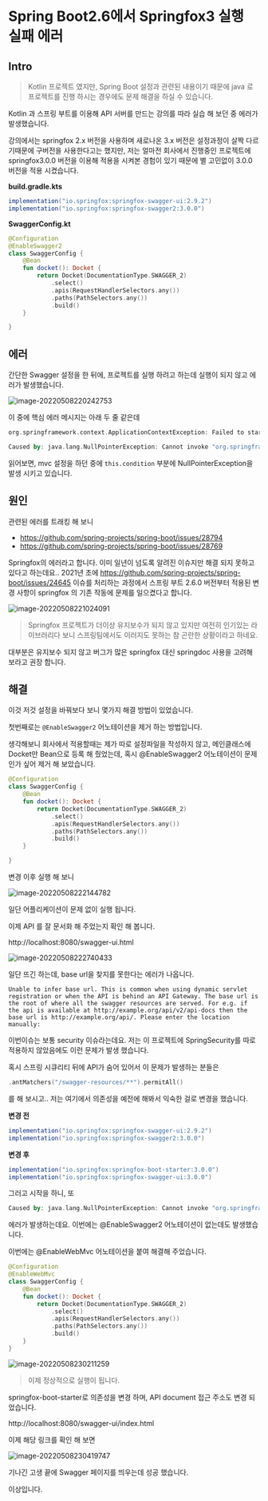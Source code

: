 # Spring Boot2.6에서 Springfox3 실행 실패 에러

## Intro

> Kotlin 프로젝트 였지만, Spring Boot 설정과 관련된 내용이기 때문에 java 로 프로젝트를 진행 하시는 경우에도 문제 해결을 하실 수 있습니다.

Kotlin 과 스프링 부트를 이용해 API 서버를 만드는 강의를 따라 실습 해 보던 중 에러가 발생했습니다.

강의에서는 springfox 2.x 버전을 사용하며 새로나온 3.x 버전은 설정과정이 살짝 다르기때문에 구버전을 사용한다고는 했지만, 저는 얼마전 회사에서 진행중인 프로젝트에 springfox3.0.0 버전을 이용해 적용을 시켜본 경험이 있기 때문에  별 고민없이 3.0.0 버전을 적용 시켰습니다.

**build.gradle.kts**

```groovy
implementation("io.springfox:springfox-swagger-ui:2.9.2")
implementation("io.springfox:springfox-swagger2:3.0.0")
```

**SwaggerConfig.kt**

```kotlin
@Configuration
@EnableSwagger2
class SwaggerConfig {
    @Bean
    fun docket(): Docket {
        return Docket(DocumentationType.SWAGGER_2)
            .select()
            .apis(RequestHandlerSelectors.any())
            .paths(PathSelectors.any())
            .build()
    }

}
```

## 에러

간단한 Swagger 설정을 한 뒤에, 프로젝트를 실행 하려고 하는데 실행이 되지 않고 에러가 발생했습니다. 

![image-20220508220242753](https://raw.githubusercontent.com/Shane-Park/mdblog/main/devlife/todayError/20220508.assets/image-20220508220242753.png)

이 중에 핵심 에러 메시지는 아래 두 줄 같은데

```kotlin
org.springframework.context.ApplicationContextException: Failed to start bean 'documentationPluginsBootstrapper'; nested exception is java.lang.NullPointerException: Cannot invoke "org.springframework.web.servlet.mvc.condition.PatternsRequestCondition.getPatterns()" because "this.condition" is null

```

```kotlin
Caused by: java.lang.NullPointerException: Cannot invoke "org.springframework.web.servlet.mvc.condition.PatternsRequestCondition.getPatterns()" because "this.condition" is null

```

읽어보면, mvc 설정을 하던 중에 `this.condition` 부분에 NullPointerException을 발생 시키고 있습니다.

## 원인

관련된 에러를 트래킹 해 보니 

- https://github.com/spring-projects/spring-boot/issues/28794 
- https://github.com/spring-projects/spring-boot/issues/28769

Springfox의 에러라고 합니다. 이미 일년이 넘도록 알려진 이슈지만 해결 되지 못하고 있다고 하는데요.. 2021년 초에 https://github.com/spring-projects/spring-boot/issues/24645 이슈를 처리하는 과정에서 스프링 부트 2.6.0 버전부터 적용된 변경 사항이 springfox 의 기존 작동에 문제를 일으켰다고 합니다.

![image-20220508221024091](https://raw.githubusercontent.com/Shane-Park/mdblog/main/devlife/todayError/20220508.assets/image-20220508221024091.png)

> Springfox 프로젝트가 더이상 유지보수가 되지 않고 있지만 여전히 인기있는 라이브러리다 보니 스프링팀에서도 이러지도 못하는 참 곤란한 상황이라고 하네요.

대부분은 유지보수 되지 않고 버그가 많은 springfox 대신 springdoc 사용을 고려해 보라고 권장 합니다.

## 해결

이것 저것 설정을 바꿔보다 보니 몇가지 해결 방법이 있었습니다.

첫번째로는 `@EnableSwagger2` 어노테이션을 제거 하는 방법입니다.

생각해보니 회사에서 적용할때는 제가 따로 설정파일을 작성하지 않고, 메인클래스에 Docket만 Bean으로 등록 해 줬었는데, 혹시 @EnableSwagger2 어노테이션이 문제인가 싶어 제거 해 보았습니다.

```kotlin
@Configuration
class SwaggerConfig {
    @Bean
    fun docket(): Docket {
        return Docket(DocumentationType.SWAGGER_2)
            .select()
            .apis(RequestHandlerSelectors.any())
            .paths(PathSelectors.any())
            .build()
    }

}
```

변경 이후 실행 해 보니

![image-20220508222144782](https://raw.githubusercontent.com/Shane-Park/mdblog/main/devlife/todayError/20220508.assets/image-20220508222144782.png)

일단 어플리케이션이 문제 없이 실행 됩니다.

이제 API 를 잘 문서화 해 주었는지 확인 해 봅니다.

http://localhost:8080/swagger-ui.html

![image-20220508222740433](https://raw.githubusercontent.com/Shane-Park/mdblog/main/devlife/todayError/20220508.assets/image-20220508222740433.png)

일단 뜨긴 하는데, base url을 찾지를 못한다는 에러가 나옵니다.

```
Unable to infer base url. This is common when using dynamic servlet registration or when the API is behind an API Gateway. The base url is the root of where all the swagger resources are served. For e.g. if the api is available at http://example.org/api/v2/api-docs then the base url is http://example.org/api/. Please enter the location manually: 
```

이번이슈는 보통 security 이슈라는데요. 저는 이 프로젝트에 SpringSecurity를 따로 적용하지 않았음에도 이런 문제가 발생 했습니다.

혹시 스프링 시큐리티 뒤에 API가 숨어 있어서 이 문제가 발생하는 분들은 

```kotlin
.antMatchers("/swagger-resources/**").permitAll()
```

를 해 보시고.. 저는 여기에서 의존성을 예전에 해봐서 익숙한 걸로 변경을 했습니다.

**변경 전**

```groovy
implementation("io.springfox:springfox-swagger-ui:2.9.2")
implementation("io.springfox:springfox-swagger2:3.0.0")
```

**변경 후**

```groovy
implementation("io.springfox:springfox-boot-starter:3.0.0")
implementation("io.springfox:springfox-swagger-ui:3.0.0")
```

그러고 시작을 하니, 또 

```kotlin
Caused by: java.lang.NullPointerException: Cannot invoke "org.springframework.web.servlet.mvc.condition.PatternsRequestCondition.getPatterns()" because "this.condition" is null

```

에러가 발생하는데요. 이번에는 @EnableSwagger2 어노테이션이 없는데도 발생했습니다.

이번에는 @EnableWebMvc 어노테이션을 붙여 해결해 주었습니다.

```kotlin
@Configuration
@EnableWebMvc
class SwaggerConfig {
    @Bean
    fun docket(): Docket {
        return Docket(DocumentationType.SWAGGER_2)
            .select()
            .apis(RequestHandlerSelectors.any())
            .paths(PathSelectors.any())
            .build()
    }
}
```

![image-20220508230211259](https://raw.githubusercontent.com/Shane-Park/mdblog/main/devlife/todayError/20220508.assets/image-20220508230211259.png)

> 이제 정상적으로 실행이 됩니다.

springfox-boot-starter로 의존성을 변경 하며, API document 접근 주소도 변경 되었습니다.

http://localhost:8080/swagger-ui/index.html

이제 해당 링크를 확인 해 보면

![image-20220508230419747](https://raw.githubusercontent.com/Shane-Park/mdblog/main/devlife/todayError/20220508.assets/image-20220508230419747.png)

기나긴 고생 끝에 Swagger 페이지를 띄우는데 성공 했습니다.

이상입니다.